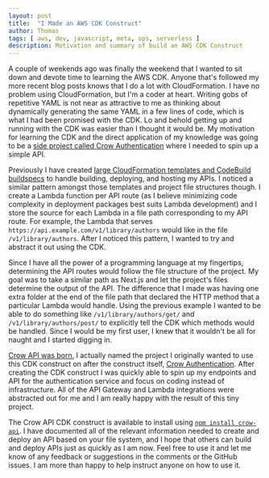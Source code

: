 ```yaml
---
layout: post
title:  "I Made an AWS CDK Construct"
author: Thomas
tags: [ aws, dev, javascript, meta, ops, serverless ]
description: Motivation and summary of build an AWS CDK Construct
---
```


A couple of weekends ago was finally the weekend that I wanted to sit down and devote time to learning the AWS CDK. Anyone that's followed my more recent blog posts knows that I do a lot with CloudFormation. I have no problem using CloudFormation, but I'm a coder at heart. Writing gobs of repetitive YAML is not near as attractive to me as thinking about dynamically generating the same YAML in a few lines of code, which is what I had been promised with the CDK. Lo and behold getting up and running with the CDK was easier than I thought it would be. My motivation for learning the CDK and the direct application of my knowledge was going to be a [side project called Crow Authentication](https://crowauth.thomasstep.com/) where I needed to spin up a simple API.

Previously I have created [large CloudFormation templates and CodeBuild buildspecs](https://github.com/thomasstep/authentication-service) to handle building, deploying, and hosting my APIs. I noticed a similar pattern amongst those templates and project file structures though. I create a Lambda function per API route (as I believe minimizing code complexity in deployment packages best suits Lambda development) and I store the source for each Lambda in a file path corresponding to my API route. For example, the Lambda that serves `https://api.example.com/v1/library/authors` would like in the file `/v1/library/authors`. After I noticed this pattern, I wanted to try and abstract it out using the CDK.

Since I have all the power of a programming language at my fingertips, determining the API routes would follow the file structure of the project. My goal was to take a similar path as Next.js and let the project's files determine the output of the API. The difference that I made was having one extra folder at the end of the file path that declared the HTTP method that a particular Lambda would handle. Using the previous example I wanted to be able to do something like `/v1/library/authors/get/` and `/v1/library/authors/post/` to explicitly tell the CDK which methods would be handled. Since I would be my first user, I knew that it wouldn't be all for naught and I started digging in.

[Crow API was born.](https://github.com/thomasstep/crow-api) I actually named the project I originally wanted to use this CDK construct on after the construct itself, [Crow Authentication](https://crowauth.thomasstep.com/). After creating the CDK construct I was quickly able to spin up my endpoints and API for the authentication service and focus on coding instead of infrastructure. All of the API Gateway and Lambda integrations were abstracted out for me and I am really happy with the result of this tiny project.

The Crow API CDK construct is available to install using [`npm install crow-api`](https://www.npmjs.com/package/crow-api). I have documented all of the relevant information needed to create and deploy an API based on your file system, and I hope that others can build and deploy APIs just as quickly as I am now. Feel free to use it and let me know of any feedback or suggestions in the comments or the GitHub issues. I am more than happy to help instruct anyone on how to use it.